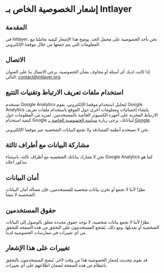 # إشعار الخصوصية الخاص بـ Intlayer

## المقدمة

في Intlayer، نحن نأخذ الخصوصية على محمل الجد. يوضح هذا الإشعار كيفية تعاملنا مع المعلومات التي يتم جمعها من خلال موقعنا الإلكتروني.

## الاتصال

إذا كانت لديك أي أسئلة أو مخاوف بشأن الخصوصية، يرجى الاتصال بنا على العنوان التالي: [contact@intlayer.org](mailto:contact@intlayer.org).

## استخدام ملفات تعريف الارتباط وتقنيات التتبع

نستخدم Google Analytics لتحليل استخدام موقعنا الإلكتروني. يقوم Google Analytics بإنشاء إحصائيات ومعلومات أخرى حول الموقع باستخدام ملفات تعريف الارتباط المخزنة على أجهزة الكمبيوتر الخاصة بالمستخدمين. لمزيد من المعلومات حول كيفية استخدام Google لبياناتك، يرجى زيارة [سياسة الخصوصية الخاصة بـ Google](https://policies.google.com/privacy).

نحن لا نستخدم أنظمة المصادقة ولا نجمع البيانات الشخصية عبر موقعنا الإلكتروني.

## مشاركة البيانات مع أطراف ثالثة

نحن لا نشارك بياناتك الشخصية مع أطراف ثالثة، باستثناء Google Analytics كما هو مذكور أعلاه.

## أمان البيانات

نظرًا لأننا لا نجمع أو نخزن بيانات شخصية للمستخدمين، فإن مسألة أمان البيانات الشخصية لا تنشأ.

## حقوق المستخدمين

نظرًا لأننا لا نجمع بيانات شخصية، لا توجد حقوق محددة تتعلق بالوصول إلى البيانات الشخصية أو تعديلها. ومع ذلك، يُشجع المستخدمون على التحقق من هذه الصفحة للتحقق من أي تغييرات في ممارسات الخصوصية لدينا.

## تغييرات على هذا الإشعار

قد نقوم بتحديث إشعار الخصوصية هذا من وقت لآخر. يُنصح المستخدمون بالتحقق بانتظام من هذه الصفحة لضمان اطلاعهم على أي تغييرات.
